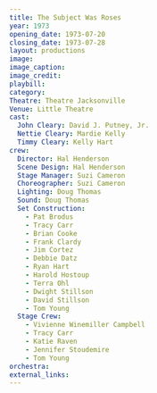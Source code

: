 ```yaml
---
title: The Subject Was Roses
year: 1973
opening_date: 1973-07-20
closing_date: 1973-07-28
layout: productions
image:
image_caption:
image_credit:
playbill:
category:
Theatre: Theatre Jacksonville
Venue: Little Theatre
cast:
  John Cleary: David J. Putney, Jr.
  Nettie Cleary: Mardie Kelly
  Timmy Cleary: Kelly Hart
crew:
  Director: Hal Henderson
  Scene Design: Hal Henderson
  Stage Manager: Suzi Cameron
  Choreographer: Suzi Cameron
  Lighting: Doug Thomas
  Sound: Doug Thomas
  Set Construction:
    - Pat Brodus
    - Tracy Carr
    - Brian Cooke
    - Frank Clardy
    - Jim Cortez
    - Debbie Datz
    - Ryan Hart
    - Harold Hostoup
    - Terra Ohl
    - Dwight Stillson
    - David Stillson
    - Tom Young
  Stage Crew:
    - Vivienne Winemiller Campbell
    - Tracy Carr
    - Katie Raven
    - Jennifer Stoudemire
    - Tom Young
orchestra:
external_links:
---
```


